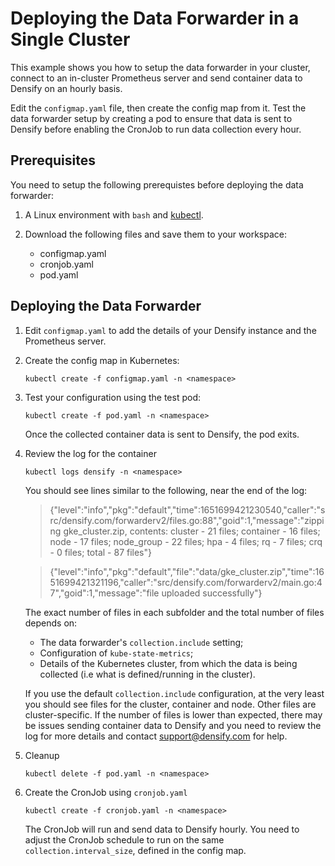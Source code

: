 # Deploying the Data Forwarder in a Single Cluster

This example shows you how to setup the data forwarder in your cluster, connect to an in-cluster Prometheus server and send container data to Densify on an hourly basis.

Edit the `configmap.yaml` file, then create the config map from it. Test the data forwarder setup by creating a pod to ensure that data is sent to Densify before enabling the CronJob to run data collection every hour.

## Prerequisites

You need to setup the following prerequistes before deploying the data forwarder:

1. A Linux environment with `bash` and [kubectl](https://kubernetes.io/docs/tasks/tools/#kubectl).

2. Download the following files and save them to your workspace:
	- configmap.yaml
	- cronjob.yaml
	- pod.yaml

## Deploying the Data Forwarder

1. Edit `configmap.yaml` to add the details of your Densify instance and the Prometheus server.

2. Create the config map in Kubernetes:

    `kubectl create -f configmap.yaml -n <namespace>`

3. Test your configuration using the test pod:

    `kubectl create -f pod.yaml -n <namespace>`

	Once the collected container data is sent to Densify, the pod exits.

4. Review the log for the container

	`kubectl logs densify -n <namespace>`

	You should see lines similar to the following, near the end of the log:

	> {"level":"info","pkg":"default","time":1651699421230540,"caller":"src/densify.com/forwarderv2/files.go:88","goid":1,"message":"zipping gke_cluster.zip, contents: cluster - 21 files; container - 16 files; node - 17 files; node_group - 22 files; hpa - 4 files; rq - 7 files; crq - 0 files; total - 87 files"}

	> {"level":"info","pkg":"default","file":"data/gke_cluster.zip","time":1651699421321196,"caller":"src/densify.com/forwarderv2/main.go:47","goid":1,"message":"file uploaded successfully"}

	The exact number of files in each subfolder and the total number of files depends on:
	- The data forwarder's `collection.include` setting;
	- Configuration of `kube-state-metrics`;
	- Details of the Kubernetes cluster, from which the data is being collected (i.e what is defined/running in the cluster).

	If you use the default `collection.include` configuration, at the very least you should see files for the cluster, container and node. Other files are cluster-specific.
	If the number of files is lower than expected, there may be issues sending container data to Densify and you need to review the log for more details and contact support@densify.com for help.

5. Cleanup

    `kubectl delete -f pod.yaml -n <namespace>`

6. Create the CronJob using `cronjob.yaml`

    `kubectl create -f cronjob.yaml -n <namespace>`

	The CronJob will run and send data to Densify hourly. You need to adjust the CronJob schedule to run on the same `collection.interval_size`, defined in the config map.
